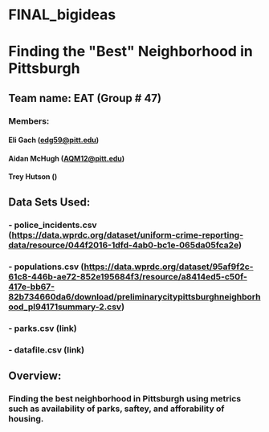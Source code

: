 # FINAL_bigideas

# Finding the "Best" Neighborhood in Pittsburgh
## Team name: EAT (Group # 47)
### Members: 
#### Eli Gach (edg59@pitt.edu)
#### Aidan McHugh (AQM12@pitt.edu)
#### Trey Hutson ()

## Data Sets Used:
### - police_incidents.csv (https://data.wprdc.org/dataset/uniform-crime-reporting-data/resource/044f2016-1dfd-4ab0-bc1e-065da05fca2e)
### - populations.csv (https://data.wprdc.org/dataset/95af9f2c-61c8-446b-ae72-852e195684f3/resource/a8414ed5-c50f-417e-bb67-82b734660da6/download/preliminarycitypittsburghneighborhood_pl94171summary-2.csv)
### - parks.csv (link)
### - datafile.csv (link)

## Overview:
### Finding the best neighborhood in Pittsburgh using metrics such as availability of parks, saftey, and afforability of housing.
